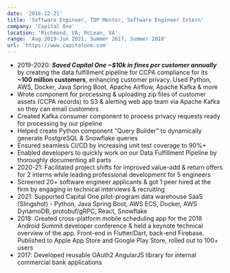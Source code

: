 ```yaml
---
date: '2016-12-21'
title: 'Software Engineer, TDP Mentor, Software Engineer Intern'
company: 'Capital One'
location: 'Richmond, VA; McLean, VA'
range: 'Aug 2019-Jun 2021, Summer 2017, Summer 2018'
url: 'https://www.capitalone.com'
---
```


- 2019-2020: **_Saved Capital One ~$10k in fines per customer annually_** by creating the data fulfillment pipeline for CCPA compliance for its **~100 million customers**, enhancing customer privacy. Used Python, AWS, Docker, Java Spring Boot, Apache Airflow, Apache Kafka & more
- Wrote component for processing & uploading zip files of customer assets (CCPA records) to S3 & alerting web app team via Apache Kafka so they can email customers
- Created Kafka consumer component to process privacy requests ready for processing by our pipeline
- Helped create Python component “Query Builder” to dynamically generate PostgreSQL & Snowflake queries
- Ensured seamless CI/CD by increasing unit test coverage to 90%+
- Enabled developers to quickly work on our Data Fulfillment Pipeline by thoroughly documenting all parts
- 2020-21: Facilitated project shifts for improved value-add & return offers for 2 interns while leading professional development for 5 engineers
- Screened 20+ software engineer applicants & got 1 peer hired at the firm by engaging in technical interviews & recruiting
- 2021: Supported Capital One pilot-program data warehouse SaaS (Slingshot) - Python, Java Spring Boot, AWS ECS, Docker, AWS DynamoDB, protobuf/gRPC, React, Snowflake
- 2018: Created cross-platform mobile scheduling app for the 2018 Android Summit developer conference & held a keynote technical overview of the app. Front-end in Flutter/Dart, back-end Firebase. Published to Apple App Store and Google Play Store, rolled out to 100+ users
- 2017: Developed reusable OAuth2 AngularJS library for internal commercial bank applications
